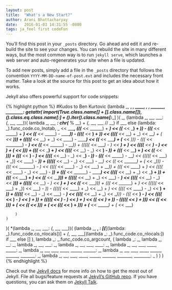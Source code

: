 ```yaml
---
layout: post
title:  "What's a New Start?"
author: Arani Bhattacharyay
date:   2016-01-03 14:31:55 -0800
tags: ja_feel first codeFun
---
```

You’ll find this post in your `_posts` directory. Go ahead and edit it and re-build the site to see your changes. You can rebuild the site in many different ways, but the most common way is to run `jekyll serve`, which launches a web server and auto-regenerates your site when a file is updated.

To add new posts, simply add a file in the `_posts` directory that follows the convention `YYYY-MM-DD-name-of-post.ext` and includes the necessary front matter. Take a look at the source for this post to get an idea about how it works.

Jekyll also offers powerful support for code snippets:

{% highlight python %}
#Kudos to Ben Kurtovic
(lambda _, __, ___, ____, _____, ______, _______, ________:
    getattr(
        __import__(True.__class__.__name__[_] + [].__class__.__name__[__]),
        ().__class__.__eq__.__class__.__name__[:__] +
        ().__iter__().__class__.__name__[_____:________]
    )(
        _, (lambda _, __, ___: _(_, __, ___))(
            lambda _, __, ___:
                chr(___ % __) + _(_, __, ___ // __) if ___ else
                (lambda: _).func_code.co_lnotab,
            _ << ________,
			(((_____ << ______) + _______) << ((_______ << _____) + ___)) - (((_______ << _____) + _______) << ((_______ << _____) - _______)) - ((((___ << __) + _)) << ((((___ << __) + _) << ____) + (_ << __))) + (((((___ << __) + _) << ____) - _______) << ((___ << ______) + (___ << _))) - (((_ << ________) - ___) << ((___ << ______) - ___)) + (((((_ << ____) - _) << __) + _) << ((((___ << __) - _) << ____) + (___ << _))) + (((_______ << ___) + _) << ((((___ << __) - _) << ____) - ___)) + (((_______ << ____) + ___) << ((_____ << _____))) + (((_____ << ____) - _) << ((((_____ << __) - _) << ___) - _)) - (((___ << _____) - ___) << (((((_ << ___) + _)) << ____) - ___)) + (((((___ << __) - _) << ___) - ___) << ((_ << _______) + (_ << __))) - (((_ << _______) - _) << ((((_ << ____) - _) << ___) + ___)) + (((_ << ____) + _) << ((((_ << ____) - _) << ___) - ___)) + (((___ << ______) - _______) << ((((___ << __) + _) << ___) + _)) + (((___ << _____) + _) << ((___ << _____))) + (((((___ << __) + _) << ___) - ___) << ((((___ << __) - _) << ___))) + (((((___ << __) - _) << ___) + _) << ((_____ << ____))) + (((_ << ______) + _) << (((((_ << ___) + _)) << ___) - _)) - (((((_ << ____) + _) << __) + _) << ((((_ << ____) - _) << __) + _)) + (((((___ << __) - _) << ___) - ___) << ((((___ << __) + _) << __))) - (((_ << ____) - _) << ((((___ << __) - _) << __) + _)) + (((((_ << ____) - _) << __) + _) << ((_ << _____) + _)) - (((((_ << ___) + _))) << ((_______ << __))) + (_______ << ((_____ << __))) + (___ << (((___ << __) + _))) + (_____ << ______) + (_ << ___)

        )
    )
)(
    *(lambda _, __, ___: _(_, __, ___))(
        (lambda _, __, ___:
            [__(___[(lambda: _).func_code.co_nlocals])] +
            _(_, __, ___[(lambda _: _).func_code.co_nlocals:]) if ___ else []
        ),
        lambda _: _.func_code.co_argcount,
        (
            lambda _: _,
            lambda _, __: _,
            lambda _, __, ___: _,
            lambda _, __, ___, ____: _,
            lambda _, __, ___, ____, _____: _,
            lambda _, __, ___, ____, _____, ______: _,
            lambda _, __, ___, ____, _____, ______, _______: _,
            lambda _, __, ___, ____, _____, ______, _______, ________: _
        )
    )
)
{% endhighlight %}

Check out the [Jekyll docs][jekyll-docs] for more info on how to get the most out of Jekyll. File all bugs/feature requests at [Jekyll’s GitHub repo][jekyll-gh]. If you have questions, you can ask them on [Jekyll Talk][jekyll-talk].

[jekyll-docs]: http://jekyllrb.com/docs/home
[jekyll-gh]:   https://github.com/jekyll/jekyll
[jekyll-talk]: https://talk.jekyllrb.com/




